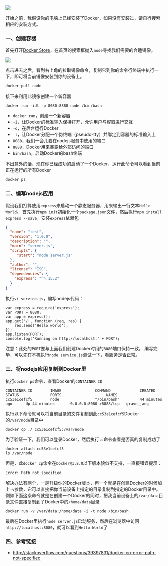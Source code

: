 ![](http://img10.360buyimg.com/uba/jfs/t5353/211/2657755713/59030/370f3e8f/591cf098N7a73ed27.png)

开始之前，我假设你的电脑上已经安装了Docker，如果没有安装过，请自行搜索相应的安装方式。

### 一、创建容器

首先打开[Docker Store](https://store.docker.com/)，在首页的搜索框抛入`node`寻找我们需要的合适镜像。

![](https://camo.githubusercontent.com/c3000f5e7cfa13859af7c99606f7d2ef6d3457e0/687474703a2f2f696d6733302e333630627579696d672e636f6d2f7562612f6a66732f74353239392f3330322f323532383439323831362f3130393331392f64353130343335622f35393162613335364e32363163613434612e706e67)

点击进去之后，看到右上角的拉取镜像命令，复制它到你的命令行终端中执行一下，即可将当前镜像安装到你的设备上。
```
docker pull node
```

接下来利用此镜像创建一个新容器
```
docker run -idt -p 8080:8888 node /bin/bash
```
* `docker run`，创建一个新容器
* `-i`，让Docker的标准输入保持打开，允许用户与容器进行交互
* `-d`，在后台运行Docker
* `-t`，让Docker分配一个伪终端（pseudo-tty）并绑定到容器的标准输入上
* `8080`，我们一会儿要在nodejs服务中使用的端口
* `8888`，Docker用来暴露给外部访问的端口
* `bin/bash`，启动Docker的bash终端

不出意外的话，现在你已经成功的启动了一个Docker，运行此命令可以看到当前正在运行的所有Docker
```
docker ps
```

### 二、编写nodejs应用
假设我们打算使用`express`来启动一个静态服务器，用来输出一行文本`Hello World`。
首先执行`npm init`初始化一个`package.json`文件，然后执行`npm install express --save`，安装`express`依赖包
```json
{
  "name": "test",
  "version": "1.0.0",
  "description": "",
  "main": "server.js",
  "scripts": {
     "start": "node server.js"
  },
  "author": "",
  "license": "ISC",
  "dependencies": {
    "express": "^4.15.2"
  }
}
```
执行`vi service.js`，编写nodejs代码：
```
var express = require('express');
var PORT = 8080;
var app = express();
app.get('/', function (req, res) {
    res.send('Hello world');
});
app.listen(PORT);
console.log('Running on http://localhost:' + PORT);
```
注意：此处的`PORT`要与上面我们创建Docker时用的`8080`端口保持一致。
编写完毕，可以先在本机执行`node service.js`测试一下，看服务是否正常。

### 三、将nodejs应用复制到Docker里

执行`docker ps`命令，查看Docker的`CONTAINER ID`
```
CONTAINER ID        IMAGE               COMMAND             CREATED             STATUS              PORTS                    NAMES
cc53e1cefcf5        node                "/bin/bash"         44 minutes ago      Up 44 minutes       0.0.0.0:8080->8888/tcp   grave_jang
````
执行以下命令就可以将当前目录的文件复制到此`cc53e1cefcf5`Docker的`/var/node`目录中
```
docker cp ./ cc53e1cefcf5:/var/node
```
为了验证一下，我们可以登录Docker，然后执行`ls`命令查看是否真的复制成功了
```
docker attach cc53e1cefcf5
ls /var/node
```
但是，此`docker cp`命令在`Docker@1.8.0`以下版本貌似不支持，一直报错误提示：
```
Error: Path not specified
```
解决办法有两个，一是升级你的Docker版本，再一个就是在创建Docker的时候加上`-v`参数，它可以直接把你当前设备上指定的目录复制到指定的Docker目录中。例如下面这条命令就是在创建一个Docker的同时，把我当前设备上的`/var/data`目录文件直接复制到了Docker中的`/home/data`目录
```
docker run -v /var/data:/home/data -i -t node /bin/bash
```
最后在Docker里执行`node server.js`启动服务，然后在浏览器中访问`http://localhost:8080`，就可以看到`Hello World`了

### 四、参考链接
* http://stackoverflow.com/questions/39397831/docker-cp-error-path-not-specified
